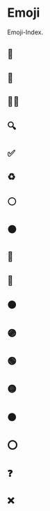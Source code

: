 # Emoji

Emoji-Index.

## 🎒

## 🏁

## 🧑‍💻

## 🔍

## ✅

## ♻️

## ⚪

## ⚫

## 🔴

## 🔵

## 🟤

## 🟣

## 🟢

## 🟡

## 🟠

## ⭕

## ❓

## ❌